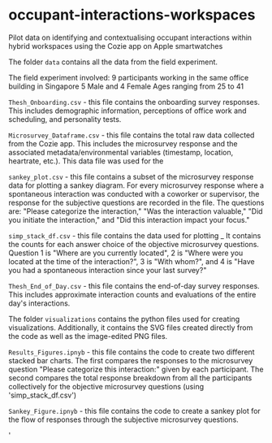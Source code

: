 # occupant-interactions-workspaces
Pilot data on identifying and contextualising occupant interactions within hybrid workspaces using the Cozie app on Apple smartwatches


The folder `data` contains all the data from the field experiment.

The field experiment involved:
9 participants working in the same office building in Singapore
5 Male and 4 Female
Ages ranging from 25 to 41

`Thesh_Onboarding.csv` - this file contains the onboarding survey responses. This includes demographic information, perceptions of office work and scheduling, and personality tests.

`Microsurvey_Dataframe.csv` - this file contains the total raw data collected from the Cozie app. This includes the microsurvey response and the associated metadata/environmental variables (timestamp, location, heartrate, etc.). This data file was used for the 

`sankey_plot.csv` - this file contains a subset of the microsurvey response data for plotting a sankey diagram. For every microsurvey response where a spontaneous interaction was conducted with a coworker or supervisor, the response for the subjective questions are recorded in the file. The questions are: "Please categorize the interaction," "Was the interaction valuable," "Did you initiate the interaction," and "Did this interaction impact your focus."

`simp_stack_df.csv` - this file contains the data used for plotting _ It contains the counts for each answer choice of the objective microsurvey questions. Question 1 is "Where are you currently located", 2 is "Where were you located at the time of the interaction?", 3 is "With whom?", and 4 is "Have you had a spontaneous interaction since your last survey?"

`Thesh_End_of_Day.csv` - this file contains the end-of-day survey responses. This includes approximate interaction counts and evaluations of the entire day's interactions.


The folder `visualizations` contains the python files used for creating visualizations. Additionally, it contains the SVG files created directly from the code as well as the image-edited PNG files.

`Results_Figures.ipnyb` - this file contains the code to create two different stacked bar charts. The first compares the responses to the microsurvey question "Please categorize this interaction:" given by each participant. The second compares the total response breakdown from all the participants collectively for the objective microsurvey questions (using 'simp_stack_df.csv')

`Sankey_Figure.ipnyb` - this file contains the code to create a sankey plot for the flow of responses through the subjective microsurvey questions.




'


